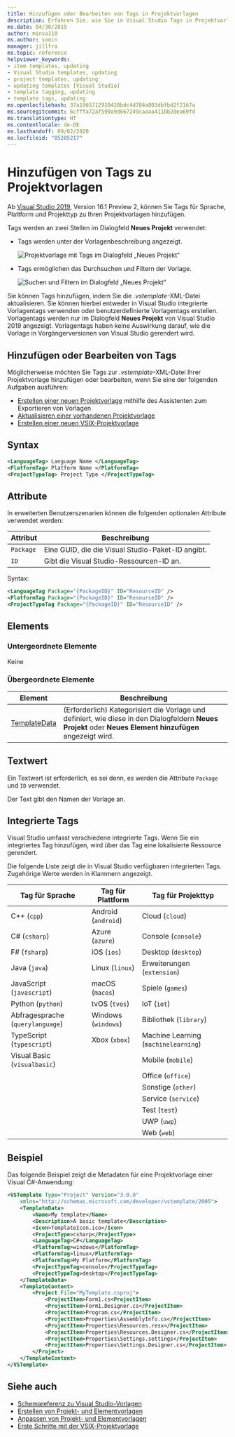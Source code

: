 ```yaml
---
title: Hinzufügen oder Bearbeiten von Tags in Projektvorlagen
description: Erfahren Sie, wie Sie in Visual Studio Tags in Projektvorlagen hinzufügen oder bearbeiten.
ms.date: 04/30/2019
author: minsa110
ms.author: somin
manager: jillfra
ms.topic: reference
helpviewer_keywords:
- item templates, updating
- Visual Studio templates, updating
- project templates, updating
- updating templates [Visual Studio]
- template tagging, updating
- template tags, updating
ms.openlocfilehash: 37a1965712920420bdc4d784a003dbfbd2f2167a
ms.sourcegitcommit: 6cfffa72af599a9d667249caaaa411bb28ea69fd
ms.translationtype: HT
ms.contentlocale: de-DE
ms.lasthandoff: 09/02/2020
ms.locfileid: "85285217"
---
```

# <a name="add-tags-to-project-templates"></a>Hinzufügen von Tags zu Projektvorlagen

Ab [Visual Studio 2019](https://visualstudio.microsoft.com/downloads/), Version 16.1 Preview 2, können Sie Tags für Sprache, Plattform und Projekttyp zu Ihren Projektvorlagen hinzufügen. 

Tags werden an zwei Stellen im Dialogfeld **Neues Projekt** verwendet:

- Tags werden unter der Vorlagenbeschreibung angezeigt.

   ![Projektvorlage mit Tags im Dialogfeld „Neues Projekt“](media/npd-item-with-template-tags.png)

- Tags ermöglichen das Durchsuchen und Filtern der Vorlage.

   ![Suchen und Filtern im Dialogfeld „Neues Projekt“](media/npd-search-and-filter.png)

Sie können Tags hinzufügen, indem Sie die *.vstemplate*-XML-Datei aktualisieren. Sie können hierbei entweder in Visual Studio integrierte Vorlagentags verwenden oder benutzerdefinierte Vorlagentags erstellen. Vorlagentags werden nur im Dialogfeld **Neues Projekt** von Visual Studio 2019 angezeigt. Vorlagentags haben keine Auswirkung darauf, wie die Vorlage in Vorgängerversionen von Visual Studio gerendert wird.

## <a name="add-or-edit-tags"></a>Hinzufügen oder Bearbeiten von Tags

Möglicherweise möchten Sie Tags zur *.vstemplate*-XML-Datei Ihrer Projektvorlage hinzufügen oder bearbeiten, wenn Sie eine der folgenden Aufgaben ausführen:

* [Erstellen einer neuen Projektvorlage](how-to-create-project-templates.md) mithilfe des Assistenten zum Exportieren von Vorlagen
* [Aktualisieren einer vorhandenen Projektvorlage](how-to-update-existing-templates.md)
* [Erstellen einer neuen VSIX-Projektvorlage](../extensibility/getting-started-with-the-vsix-project-template.md)

## <a name="syntax"></a>Syntax

```xml
<LanguageTag> Language Name </LanguageTag>
<PlatformTag> Platform Name </PlatformTag>
<ProjectTypeTag> Project Type </ProjectTypeTag>
```

## <a name="attributes"></a>Attribute

In erweiterten Benutzerszenarien können die folgenden optionalen Attribute verwendet werden:

|Attribut|Beschreibung|
|---------------|-----------------|
|`Package`|Eine GUID, die die Visual Studio-Paket-ID angibt.|
|`ID`|Gibt die Visual Studio-Ressourcen-ID an.|

Syntax:

```xml
<LanguageTag Package="{PackageID}" ID="ResourceID" />
<PlatformTag Package="{PackageID}" ID="ResourceID" />
<ProjectTypeTag Package="{PackageID}" ID="ResourceID" />
```

## <a name="elements"></a>Elements

### <a name="child-elements"></a>Untergeordnete Elemente

Keine

### <a name="parent-elements"></a>Übergeordnete Elemente

|Element|Beschreibung|
|-------------|-----------------|
|[TemplateData](../extensibility/templatedata-element-visual-studio-templates.md)|(Erforderlich) Kategorisiert die Vorlage und definiert, wie diese in den Dialogfeldern **Neues Projekt** oder **Neues Element hinzufügen** angezeigt wird.|

## <a name="text-value"></a>Textwert

Ein Textwert ist erforderlich, es sei denn, es werden die Attribute `Package` und `ID` verwendet.

Der Text gibt den Namen der Vorlage an.

## <a name="built-in-tags"></a>Integrierte Tags

Visual Studio umfasst verschiedene integrierte Tags. Wenn Sie ein integriertes Tag hinzufügen, wird über das Tag eine lokalisierte Ressource gerendert. 

Die folgende Liste zeigt die in Visual Studio verfügbaren integrierten Tags. Zugehörige Werte werden in Klammern angezeigt.

| Tag für Sprache | Tag für Plattform | Tag für Projekttyp |
| -- | -- | -- |
| C++ (`cpp`) | Android (`android`) | Cloud (`cloud`) |
| C# (`csharp`) | Azure (`azure`) | Console (`console`) |
| F# (`fsharp`) | iOS (`ios`) | Desktop (`desktop`) |
| Java (`java`) | Linux (`linux`) | Erweiterungen (`extension`) |
| JavaScript (`javascript`) | macOS (`macos`) | Spiele (`games`) |
| Python (`python`) | tvOS (`tvos`) | IoT (`iot`) |
| Abfragesprache (`querylanguage`) | Windows (`windows`) | Bibliothek (`library`) |
| TypeScript (`typescript`) | Xbox (`xbox`) | Machine Learning (`machinelearning`) |
| Visual Basic (`visualbasic`) | | Mobile (`mobile`) |
| | | Office (`office`) |
| | | Sonstige (`other`) |
| | | Service (`service`) |
| | | Test (`test`) |
| | | UWP (`uwp`) |
| | | Web (`web`) |

## <a name="example"></a>Beispiel

Das folgende Beispiel zeigt die Metadaten für eine Projektvorlage einer Visual C#-Anwendung:

```xml
<VSTemplate Type="Project" Version="3.0.0"
    xmlns="http://schemas.microsoft.com/developer/vstemplate/2005">
    <TemplateData>
        <Name>My template</Name>
        <Description>A basic template</Description>
        <Icon>TemplateIcon.ico</Icon>
        <ProjectType>csharp</ProjectType>
        <LanguageTag>C#</LanguageTag>
        <PlatformTag>windows</PlatformTag>
        <PlatformTag>linux</PlatformTag>
        <PlatformTag>My Platform</PlatformTag>
        <ProjectTypeTag>console</ProjectTypeTag>
        <ProjectTypeTag>desktop</ProjectTypeTag>
    </TemplateData>
    <TemplateContent>
        <Project File="MyTemplate.csproj">
            <ProjectItem>Form1.cs<ProjectItem>
            <ProjectItem>Form1.Designer.cs</ProjectItem>
            <ProjectItem>Program.cs</ProjectItem>
            <ProjectItem>Properties\AssemblyInfo.cs</ProjectItem>
            <ProjectItem>Properties\Resources.resx</ProjectItem>
            <ProjectItem>Properties\Resources.Designer.cs</ProjectItem>
            <ProjectItem>Properties\Settings.settings</ProjectItem>
            <ProjectItem>Properties\Settings.Designer.cs</ProjectItem>
        </Project>
    </TemplateContent>
</VSTemplate>
```

## <a name="see-also"></a>Siehe auch

- [Schemareferenz zu Visual Studio-Vorlagen](../extensibility/visual-studio-template-schema-reference.md)
- [Erstellen von Projekt- und Elementvorlagen](creating-project-and-item-templates.md)
- [Anpassen von Projekt- und Elementvorlagen](customizing-project-and-item-templates.md)
- [Erste Schritte mit der VSIX-Projektvorlage](../extensibility/getting-started-with-the-vsix-project-template.md)
